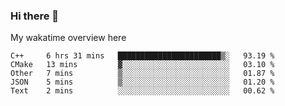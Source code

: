 ### Hi there 👋

<!--
**Jassy930/Jassy930** is a ✨ _special_ ✨ repository because its `README.md` (this file) appears on your GitHub profile.

Here are some ideas to get you started:

- 🔭 I’m currently working on ...
- 🌱 I’m currently learning ...
- 👯 I’m looking to collaborate on ...
- 🤔 I’m looking for help with ...
- 💬 Ask me about ...
- 📫 How to reach me: ...
- 😄 Pronouns: ...
- ⚡ Fun fact: ...
-->

My wakatime overview here
<!--START_SECTION:waka-->
```text
C++     6 hrs 31 mins   ███████████████████████▒░   93.19 % 
CMake   13 mins         ▓░░░░░░░░░░░░░░░░░░░░░░░░   03.10 % 
Other   7 mins          ▒░░░░░░░░░░░░░░░░░░░░░░░░   01.87 % 
JSON    5 mins          ▒░░░░░░░░░░░░░░░░░░░░░░░░   01.20 % 
Text    2 mins          ░░░░░░░░░░░░░░░░░░░░░░░░░   00.62 % 
```
<!--END_SECTION:waka-->
